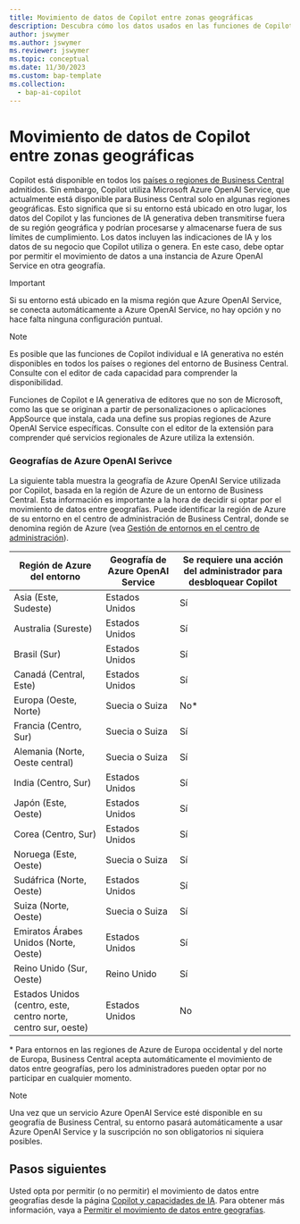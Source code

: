 ```yaml
---
title: Movimiento de datos de Copilot entre zonas geográficas
description: Descubra cómo los datos usados en las funciones de Copilot en Dynamics 365 Business Central se mueven a través de geografías donde Azure OpenAI Service no está disponible de forma predeterminada.
author: jswymer
ms.author: jswymer
ms.reviewer: jswymer
ms.topic: conceptual
ms.date: 11/30/2023
ms.custom: bap-template
ms.collection:
  - bap-ai-copilot
---
```


# <a name="copilot-data-movement-across-geographies"></a>Movimiento de datos de Copilot entre zonas geográficas

Copilot está disponible en todos los [países o regiones de Business Central](/dynamics365/business-central/dev-itpro/compliance/apptest-countries-and-translations) admitidos. Sin embargo, Copilot utiliza Microsoft Azure OpenAI Service, que actualmente está disponible para Business Central solo en algunas regiones geográficas. Esto significa que si su entorno está ubicado en otro lugar, los datos del Copilot y las funciones de IA generativa deben transmitirse fuera de su región geográfica y podrían procesarse y almacenarse fuera de sus límites de cumplimiento. Los datos incluyen las indicaciones de IA y los datos de su negocio que Copilot utiliza o genera. En este caso, debe optar por permitir el movimiento de datos a una instancia de Azure OpenAI Service en otra geografía. <!--For a list of geographies, refer to the [Azure OpenAI Service geographies](#azure-openai-service-geographies) section that follows.-->

> [!IMPORTANT]
> Si su entorno está ubicado en la misma región que Azure OpenAI Service, se conecta automáticamente a Azure OpenAI Service, no hay opción y no hace falta ninguna configuración puntual.

> [!NOTE]
> Es posible que las funciones de Copilot individual e IA generativa no estén disponibles en todos los países o regiones del entorno de Business Central. Consulte con el editor de cada capacidad para comprender la disponibilidad.
> 
> Funciones de Copilot e IA generativa de editores que no son de Microsoft, como las que se originan a partir de personalizaciones o aplicaciones AppSource que instala, cada una define sus propias regiones de Azure OpenAI Service específicas. Consulte con el editor de la extensión para comprender qué servicios regionales de Azure utiliza la extensión. 

### <a name="azure-openai-service-geographies"></a>Geografías de Azure OpenAI Serivce

La siguiente tabla muestra la geografía de Azure OpenAI Service utilizada por Copilot, basada en la región de Azure de un entorno de Business Central. Esta información es importante a la hora de decidir si optar por el movimiento de datos entre geografías. Puede identificar la región de Azure de su entorno en el centro de administración de Business Central, donde se denomina región de Azure (vea [Gestión de entornos en el centro de administración](/dynamics365/business-central/dev-itpro/administration/tenant-admin-center-environments)).

| Región de Azure del entorno| Geografía de Azure OpenAI Service|Se requiere una acción del administrador para desbloquear Copilot| 
| - | - | - |
|Asia (Este, Sudeste) |Estados Unidos|Sí|
|Australia (Sureste)| Estados Unidos |Sí |
|Brasil (Sur) |Estados Unidos|Sí|
|Canadá (Central, Este)|Estados Unidos|Sí|
|Europa (Oeste, Norte)| Suecia o Suiza |No\*|
|Francia (Centro, Sur)| Suecia o Suiza |Sí|
|Alemania (Norte, Oeste central)| Suecia o Suiza |Sí|
|India (Centro, Sur)|Estados Unidos|Sí|
|Japón (Este, Oeste)|Estados Unidos|Sí|
|Corea (Centro, Sur)|Estados Unidos|Sí|
|Noruega (Este, Oeste)|Suecia o Suiza |Sí|
|Sudáfrica (Norte, Oeste)|Estados Unidos|Sí|
|Suiza (Norte, Oeste) |Suecia o Suiza |Sí|
|Emiratos Árabes Unidos (Norte, Oeste)|Estados Unidos|Sí|
|Reino Unido (Sur, Oeste)|Reino Unido|Sí|
|Estados Unidos (centro, este, centro norte, centro sur, oeste) |Estados Unidos|No|

\* Para entornos en las regiones de Azure de Europa occidental y del norte de Europa, Business Central acepta automáticamente el movimiento de datos entre geografías, pero los administradores pueden optar por no participar en cualquier momento.

> [!NOTE]
> Una vez que un servicio Azure OpenAI Service esté disponible en su geografía de Business Central, su entorno pasará automáticamente a usar Azure OpenAI Service y la suscripción no son obligatorios ni siquiera posibles.
<!--

BC geos base on https://dynamics.microsoft.com/en-us/availability-reports/georeport/
case "AUSTRALIAEAST":
            case "AUSTRALIASOUTHEAST":
                return new CapiRegion("au", 2);
            case "BRAZILSOUTH":
                return new CapiRegion("br", 2);
            case "CANADACENTRAL":
            case "CANADAEAST":
                return new CapiRegion("ca", 2);
            case "CENTRALINDIA":
            case "SOUTHINDIA":
                return new CapiRegion("in", 1);
            case "EASTASIA":
                return new CapiRegion("as", 2);
            case "EASTUS":
            case "EASTUS2":
            case "SOUTHCENTRALUS":
            case "CENTRALUS":
            case "NORTHCENTRALUS":
            case "WESTUS":
            case "US":
                return new CapiRegion("us", 9, HasGpt4InGeo: true, HasTurboInGeo: true);
            case "FRANCECENTRAL":
            case "FRANCESOUTH":
                return new CapiRegion("fr", 1);
            case "GERMANYNORTH":
            case "GERMANYWESTCENTRAL":
                return new CapiRegion("de", 1);
            case "JAPANEAST":
            case "JAPANWEST":
                return new CapiRegion("jp", 1);
            case "KOREACENTRAL":
            case "KOREASOUTH":
                return new CapiRegion("kr", 1);
            case "NORWAYEAST":
            case "NORWAYWEST":
                return new CapiRegion("no", 1);
            case "SOUTHAFRICANORTH":
            case "SOUTHWESTAFRICA":
                return new CapiRegion("za", 1);
            case "SOUTHEASTASIA":
                return new CapiRegion("sg", 1);
            case "SWITZERLANDNORTH":
            case "SWITZERLANDWEST":
                return new CapiRegion("ch", 1, HasTurboInGeo: true);
            case "UKSOUTH":
            case "UKWEST":
                return new CapiRegion("uk", 2);
            case "NORTHEUROPE":
            case "WESTEUROPE":
                return new CapiRegion("eu", 10);
            case "UAENORTH":
            case "UAECENTRAL":
                return new CapiRegion("ae", 1);

-->

## <a name="next-steps"></a>Pasos siguientes

Usted opta por permitir (o no permitir) el movimiento de datos entre geografías desde la página [Copilot y capacidades de IA](https://businesscentral.dynamics.com/?page=7775). Para obtener más información, vaya a [Permitir el movimiento de datos entre geografías](enable-ai.md#allow-data-movement-across-geographies).
